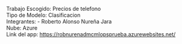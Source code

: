 Trabajo Escogido: Precios de telefono <br/>
Tipo de Modelo: Clasificacion <br/>
Integrantes: - Roberto Alonso Nureña Jara <br/>
Nube: Azure <br/>
Link del app: https://robnurenadmcmlopsprueba.azurewebsites.net/ <br/>
